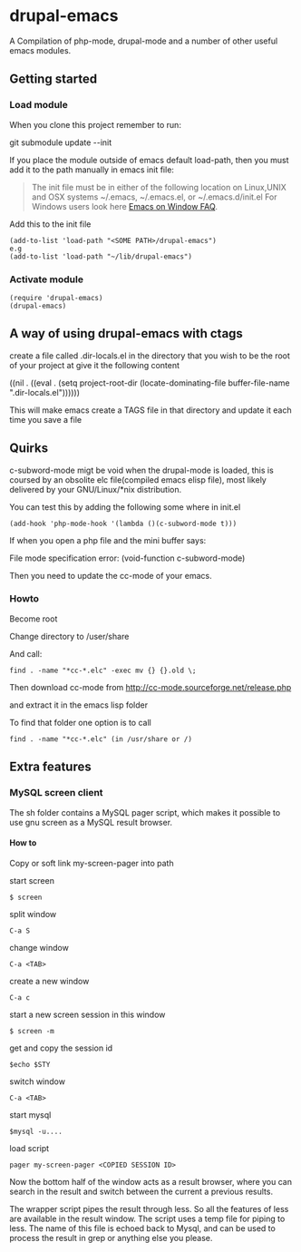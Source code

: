 # drupal-emacs #


A Compilation of php-mode, drupal-mode and a number of other useful emacs modules. 

## Getting started ##

### Load module ###

When you clone this project remember to run:

git submodule update --init

If you place the module outside of emacs default load-path, then you must add it to the path manually in emacs init file:

> The init file must be in either of the following location on Linux,UNIX and OSX systems
> ~/.emacs, ~/.emacs.el, or ~/.emacs.d/init.el
> For Windows users look here [Emacs on Window FAQ](http://www.gnu.org/software/emacs/windows/).
    

Add this to the init file

    (add-to-list 'load-path "<SOME PATH>/drupal-emacs")
    e.g
    (add-to-list 'load-path "~/lib/drupal-emacs")

### Activate module ###

    (require 'drupal-emacs)
    (drupal-emacs)

## A way of using drupal-emacs with ctags ##

create a file called .dir-locals.el in the directory that you wish to be the root of your project at give it the following content

((nil . ((eval . (setq project-root-dir (locate-dominating-file buffer-file-name ".dir-locals.el"))))))

This will make emacs create a TAGS file in that directory and update it each time you save a file

## Quirks ##

c-subword-mode migt be void when the drupal-mode is loaded, this is coursed by an obsolite elc file(compiled emacs elisp file), most likely delivered by your GNU/Linux/*nix distribution.

You can test this by adding the following some where in init.el
 
    (add-hook 'php-mode-hook '(lambda ()(c-subword-mode t)))

If when you open a php file and the mini buffer says:

File mode specification error: (void-function c-subword-mode)

Then you need to update the cc-mode of your emacs.

### Howto ###

Become root

Change directory to /user/share

And call:

    find . -name "*cc-*.elc" -exec mv {} {}.old \;

Then download cc-mode from http://cc-mode.sourceforge.net/release.php

and extract it in the emacs lisp folder

To find that folder one option is to call

    find . -name "*cc-*.elc" (in /usr/share or /)


## Extra features ##


### MySQL screen client ###

The sh folder contains a MySQL pager script, which makes it possible to use gnu screen as a MySQL result browser.

#### How to ####

Copy or soft link my-screen-pager into path

start screen

    $ screen

split window

    C-a S

change window

    C-a <TAB>

create a new window

    C-a c

start a new screen session in this window

    $ screen -m

get and copy the session id

    $echo $STY

switch window

    C-a <TAB>

start mysql

    $mysql -u....

load script

    pager my-screen-pager <COPIED SESSION ID>

Now the bottom half of the window acts as a result browser, where you can search in the result and switch between the current a previous results.

The wrapper script pipes the result through less. So all the features of less are available in the result window.
The script uses a temp file for piping to less. The name of this file is echoed back to Mysql, and can be used to process the result in grep or anything else you please.

